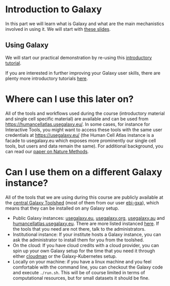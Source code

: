# Introduction to Galaxy

In this part we will learn what is Galaxy and what are the main mechanistics involved in using it. 
We will start with [these slides](https://training.galaxyproject.org/training-material/topics/introduction/tutorials/galaxy-intro-short/slides.html#1).

## Using Galaxy

We will start our practical demonstration by re-using this [introductory tutorial](https://training.galaxyproject.org/training-material/topics/introduction/tutorials/galaxy-intro-short/tutorial.html).

If you are interested in further improving your Galaxy user skills, there are plenty more introductory tutorials [here](https://training.galaxyproject.org/training-material/topics/introduction/).

# Where can I use this later on?

All of the tools and workflows used during the course (introductory material and single cell specific material) are available and can be used from https://humancellatlas.usegalaxy.eu/. In some cases, for instance for Interactive Tools, you might want to access these tools with the same user credentials at https://usegalaxy.eu/ (the Human Cell Atlas instance is a facade to usegalaxy.eu which exposes more prominently our single cell tools, but users and data remain the same). For additional background, you can read our [paper on Nature Methods](https://www.nature.com/articles/s41592-021-01102-w).

# Can I use them on a different Galaxy instance?

All of the tools that we are using during this course are publicly available at the [central Galaxy Toolshed](https://toolshed.g2.bx.psu.edu/) (most of them from our user [ebi-gxa](https://toolshed.g2.bx.psu.edu/view/ebi-gxa)), which means that they can be installed on any Galaxy setup.

- Public Galaxy instances: [usegalaxy.eu](https://usegalaxy.eu/), [usegalaxy.org](https://usegalaxy.org/), [usegalaxy.au](https://usegalaxy.org.au/) and [humancellatlas.usegalaxy.eu](https://humancellatlas.usegalaxy.eu/). There are more listed instanced [here](https://galaxyproject.org/use/). If the tools that you need are not there, talk to the administrators.
- Institutional instance: If your institute hosts a Galaxy instance, you can ask the administrator to install them for you from the toolshed.
- On the cloud: If you have cloud credits with a cloud provider, you can spin up your own Galaxy setup for the time that you need it through either [cloudman](https://galaxyproject.org/cloudman/) or the Galaxy-Kubernetes setup.
- Locally on your machine: if you have a linux machine and you feel comfortable with the command line, you can checkout the Galaxy code and execute `./run.sh`. This will be of course limited in terms of computational resources, but for small datasets it should be fine.
